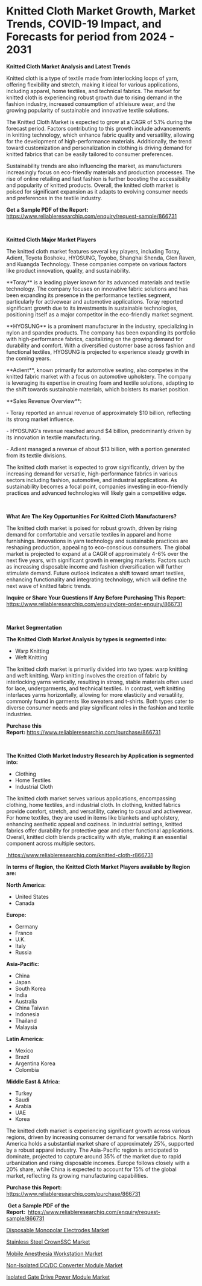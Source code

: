 <p><h1>Knitted Cloth Market Growth, Market Trends, COVID-19 Impact, and Forecasts for period from 2024 - 2031</h1></p><p><strong>Knitted Cloth Market Analysis and Latest Trends</strong></p>
<p><p>Knitted cloth is a type of textile made from interlocking loops of yarn, offering flexibility and stretch, making it ideal for various applications, including apparel, home textiles, and technical fabrics. The market for knitted cloth is experiencing robust growth due to rising demand in the fashion industry, increased consumption of athleisure wear, and the growing popularity of sustainable and innovative textile solutions.</p><p>The Knitted Cloth Market is expected to grow at a CAGR of 5.1% during the forecast period. Factors contributing to this growth include advancements in knitting technology, which enhance fabric quality and versatility, allowing for the development of high-performance materials. Additionally, the trend toward customization and personalization in clothing is driving demand for knitted fabrics that can be easily tailored to consumer preferences.</p><p>Sustainability trends are also influencing the market, as manufacturers increasingly focus on eco-friendly materials and production processes. The rise of online retailing and fast fashion is further boosting the accessibility and popularity of knitted products. Overall, the knitted cloth market is poised for significant expansion as it adapts to evolving consumer needs and preferences in the textile industry.</p></p>
<p><strong>Get a Sample PDF of the Report:&nbsp;</strong> <a href="https://www.reliableresearchiq.com/enquiry/request-sample/866731?utm_campaign=1121&utm_medium=2&utm_source=Github&utm_content=ia&utm_term=10112024&utm_id=knitted-cloth">https://www.reliableresearchiq.com/enquiry/request-sample/866731</a></p>
<p>&nbsp;</p>
<p><strong>Knitted Cloth Major Market Players</strong></p>
<p><p>The knitted cloth market features several key players, including Toray, Adient, Toyota Boshoku, HYOSUNG, Toyobo, Shanghai Shenda, Glen Raven, and Kuangda Technology. These companies compete on various factors like product innovation, quality, and sustainability.</p><p>**Toray** is a leading player known for its advanced materials and textile technology. The company focuses on innovative fabric solutions and has been expanding its presence in the performance textiles segment, particularly for activewear and automotive applications. Toray reported significant growth due to its investments in sustainable technologies, positioning itself as a major competitor in the eco-friendly market segment.</p><p>**HYOSUNG** is a prominent manufacturer in the industry, specializing in nylon and spandex products. The company has been expanding its portfolio with high-performance fabrics, capitalizing on the growing demand for durability and comfort. With a diversified customer base across fashion and functional textiles, HYOSUNG is projected to experience steady growth in the coming years.</p><p>**Adient**, known primarily for automotive seating, also competes in the knitted fabric market with a focus on automotive upholstery. The company is leveraging its expertise in creating foam and textile solutions, adapting to the shift towards sustainable materials, which bolsters its market position.</p><p>**Sales Revenue Overview**: </p><p>- Toray reported an annual revenue of approximately $10 billion, reflecting its strong market influence.</p><p>- HYOSUNG's revenue reached around $4 billion, predominantly driven by its innovation in textile manufacturing.</p><p>- Adient managed a revenue of about $13 billion, with a portion generated from its textile divisions.</p><p>The knitted cloth market is expected to grow significantly, driven by the increasing demand for versatile, high-performance fabrics in various sectors including fashion, automotive, and industrial applications. As sustainability becomes a focal point, companies investing in eco-friendly practices and advanced technologies will likely gain a competitive edge.</p></p>
<p>&nbsp;</p>
<p><strong>What Are The Key Opportunities For Knitted Cloth Manufacturers?</strong></p>
<p><p>The knitted cloth market is poised for robust growth, driven by rising demand for comfortable and versatile textiles in apparel and home furnishings. Innovations in yarn technology and sustainable practices are reshaping production, appealing to eco-conscious consumers. The global market is projected to expand at a CAGR of approximately 4-6% over the next five years, with significant growth in emerging markets. Factors such as increasing disposable income and fashion diversification will further stimulate demand. Future outlook indicates a shift toward smart textiles, enhancing functionality and integrating technology, which will define the next wave of knitted fabric trends.</p></p>
<p><strong>Inquire or Share Your Questions If Any Before Purchasing This Report:</strong> <a href="https://www.reliableresearchiq.com/enquiry/pre-order-enquiry/866731?utm_campaign=1121&utm_medium=2&utm_source=Github&utm_content=ia&utm_term=10112024&utm_id=knitted-cloth">https://www.reliableresearchiq.com/enquiry/pre-order-enquiry/866731</a></p>
<p>&nbsp;</p>
<p><strong>Market Segmentation</strong></p>
<p><strong>The Knitted Cloth Market Analysis by types is segmented into:</strong></p>
<p><ul><li>Warp Knitting</li><li>Weft Knitting</li></ul></p>
<p><p>The knitted cloth market is primarily divided into two types: warp knitting and weft knitting. Warp knitting involves the creation of fabric by interlocking yarns vertically, resulting in strong, stable materials often used for lace, undergarments, and technical textiles. In contrast, weft knitting interlaces yarns horizontally, allowing for more elasticity and versatility, commonly found in garments like sweaters and t-shirts. Both types cater to diverse consumer needs and play significant roles in the fashion and textile industries.</p></p>
<p><strong>Purchase this Report:&nbsp;</strong><a href="https://www.reliableresearchiq.com/purchase/866731?utm_campaign=1121&utm_medium=2&utm_source=Github&utm_content=ia&utm_term=10112024&utm_id=knitted-cloth">https://www.reliableresearchiq.com/purchase/866731</a></p>
<p>&nbsp;</p>
<p><strong>The Knitted Cloth Market Industry Research by Application is segmented into:</strong></p>
<p><ul><li>Clothing</li><li>Home Textiles</li><li>Industrial Cloth</li></ul></p>
<p><p>The knitted cloth market serves various applications, encompassing clothing, home textiles, and industrial cloth. In clothing, knitted fabrics provide comfort, stretch, and versatility, catering to casual and activewear. For home textiles, they are used in items like blankets and upholstery, enhancing aesthetic appeal and coziness. In industrial settings, knitted fabrics offer durability for protective gear and other functional applications. Overall, knitted cloth blends practicality with style, making it an essential component across multiple sectors.</p></p>
<p><a href="https://www.reliableresearchiq.com/knitted-cloth-r866731?utm_campaign=1121&utm_medium=2&utm_source=Github&utm_content=ia&utm_term=10112024&utm_id=knitted-cloth">&nbsp;https://www.reliableresearchiq.com/knitted-cloth-r866731</a></p>
<p><strong>In terms of Region, the Knitted Cloth Market Players available by Region are:</strong></p>
<p>
    <p> <strong> North America: </strong>
        <ul>
            <li>United States</li>
            <li>Canada</li>
        </ul>
        </p> 
    <p> <strong> Europe: </strong>
        <ul>
            <li>Germany</li>
            <li>France</li>
            <li>U.K.</li>
            <li>Italy</li>
            <li>Russia</li>
        </ul>
        </p> 
    <p> <strong> Asia-Pacific: </strong>
        <ul>
            <li>China</li>
            <li>Japan</li>
            <li>South Korea</li>
            <li>India</li>
            <li>Australia</li>
            <li>China Taiwan</li>
            <li>Indonesia</li>
            <li>Thailand</li>
            <li>Malaysia</li>
        </ul>
        </p> 
    <p> <strong> Latin America: </strong>
        <ul>
            <li>Mexico</li>
            <li>Brazil</li>
            <li>Argentina Korea</li>
            <li>Colombia</li>
        </ul>
        </p> 
    <p> <strong> Middle East & Africa: </strong>
        <ul>
            <li>Turkey</li>
            <li>Saudi</li>
            <li>Arabia</li>
            <li>UAE</li>
            <li>Korea</li>
        </ul>
    </p>
    </p>
<p><p>The knitted cloth market is experiencing significant growth across various regions, driven by increasing consumer demand for versatile fabrics. North America holds a substantial market share of approximately 25%, supported by a robust apparel industry. The Asia-Pacific region is anticipated to dominate, projected to capture around 35% of the market due to rapid urbanization and rising disposable incomes. Europe follows closely with a 20% share, while China is expected to account for 15% of the global market, reflecting its growing manufacturing capabilities.</p></p>
<p><strong>Purchase this Report: </strong><a href="https://www.reliableresearchiq.com/purchase/866731?utm_campaign=1121&utm_medium=2&utm_source=Github&utm_content=ia&utm_term=10112024&utm_id=knitted-cloth">https://www.reliableresearchiq.com/purchase/866731</a></p>
<p>&nbsp;<strong>Get a Sample PDF of the Report:&nbsp;&nbsp;</strong><a href="https://www.reliableresearchiq.com/enquiry/request-sample/866731?utm_campaign=1121&utm_medium=2&utm_source=Github&utm_content=ia&utm_term=10112024&utm_id=knitted-cloth">https://www.reliableresearchiq.com/enquiry/request-sample/866731</a></p>
<p><strong></strong></p>
<p><p><a href="https://www.linkedin.com/pulse/global-disposable-monopolar-electrodes-industry-analysis-ftuxe?utm_campaign=1121&utm_medium=2&utm_source=Github&utm_content=ia&utm_term=10112024&utm_id=knitted-cloth">Disposable Monopolar Electrodes Market</a></p><p><a href="https://issuu.com/reportprime-2/docs/stainless-steel-crownssc-market-siz_201bfefe132a84?utm_campaign=1121&utm_medium=2&utm_source=Github&utm_content=ia&utm_term=10112024&utm_id=knitted-cloth">Stainless Steel CrownSSC Market</a></p><p><a href="https://issuu.com/reportprime-2/docs/mobile-anesthesia-workstation-marke_832b502ab45bde?utm_campaign=1121&utm_medium=2&utm_source=Github&utm_content=ia&utm_term=10112024&utm_id=knitted-cloth">Mobile Anesthesia Workstation Market</a></p><p><a href="https://www.linkedin.com/pulse/non-isolated-dcdc-converter-module-market-velocity-67-cagr-6vkqe?utm_campaign=1121&utm_medium=2&utm_source=Github&utm_content=ia&utm_term=10112024&utm_id=knitted-cloth">Non-Isolated DC/DC Converter Module Market</a></p><p><a href="https://www.linkedin.com/pulse/evaluating-isolated-gate-drive-power-module-market-trends-0sowe?utm_campaign=1121&utm_medium=2&utm_source=Github&utm_content=ia&utm_term=10112024&utm_id=knitted-cloth">Isolated Gate Drive Power Module Market</a></p></p>